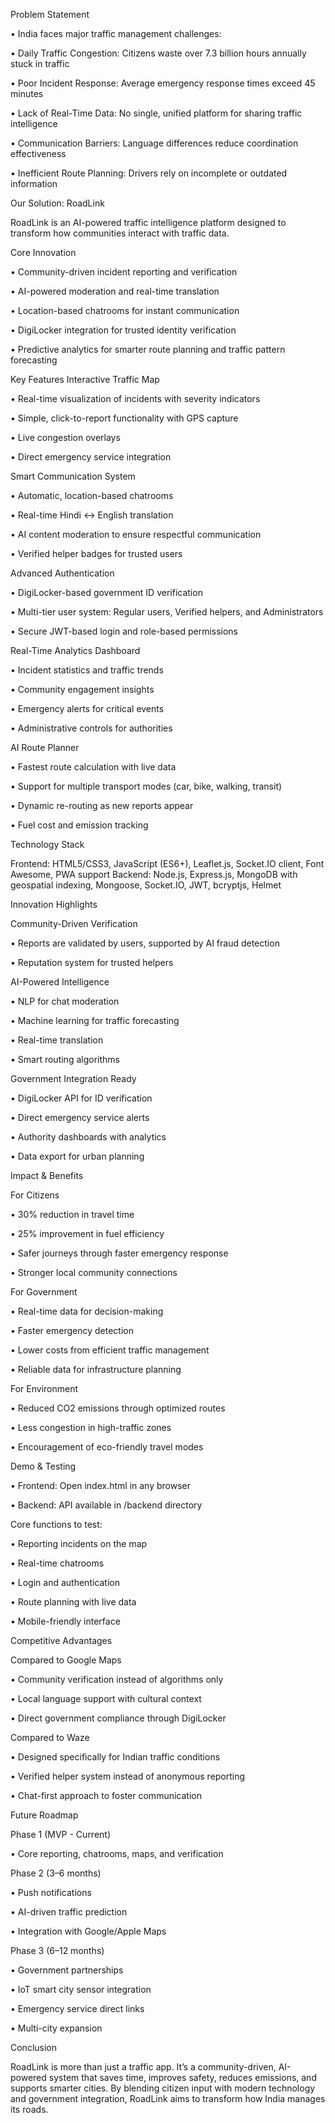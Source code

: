 Problem Statement

   •	India faces major traffic management challenges:

   •	Daily Traffic Congestion: Citizens waste over 7.3 billion hours annually stuck in traffic

   •	Poor Incident Response: Average emergency response times exceed 45 minutes

   •	Lack of Real-Time Data: No single, unified platform for sharing traffic intelligence

   •	Communication Barriers: Language differences reduce coordination effectiveness

   •	Inefficient Route Planning: Drivers rely on incomplete or outdated information

Our Solution: RoadLink

RoadLink is an AI-powered traffic intelligence platform designed to transform how communities interact with traffic data.

Core Innovation

   •	Community-driven incident reporting and verification

   •	AI-powered moderation and real-time translation

   •	Location-based chatrooms for instant communication

   •	DigiLocker integration for trusted identity verification
 
   •	Predictive analytics for smarter route planning and traffic pattern forecasting

Key Features 
Interactive Traffic Map

   •	Real-time visualization of incidents with severity indicators

   •	Simple, click-to-report functionality with GPS capture

   •	Live congestion overlays

   •	Direct emergency service integration

Smart Communication System

   •	Automatic, location-based chatrooms

   •	Real-time Hindi ↔ English translation

   •	AI content moderation to ensure respectful communication

   •	Verified helper badges for trusted users

Advanced Authentication

   •	DigiLocker-based government ID verification

   •	Multi-tier user system: Regular users, Verified helpers, and Administrators

   •	Secure JWT-based login and role-based permissions

Real-Time Analytics Dashboard

   •	Incident statistics and traffic trends

   •	Community engagement insights

   •	Emergency alerts for critical events

   •	Administrative controls for authorities

AI Route Planner

   •	Fastest route calculation with live data

   •	Support for multiple transport modes (car, bike, walking, transit)

   •	Dynamic re-routing as new reports appear

   •	Fuel cost and emission tracking

Technology Stack

Frontend: HTML5/CSS3, JavaScript (ES6+), Leaflet.js, Socket.IO client, Font Awesome, PWA support 
Backend: Node.js, Express.js, MongoDB with geospatial indexing, Mongoose, Socket.IO, JWT, bcryptjs, Helmet

Innovation Highlights

Community-Driven Verification

   •	Reports are validated by users, supported by AI fraud detection

   •	Reputation system for trusted helpers

AI-Powered Intelligence

   •	NLP for chat moderation

   •	Machine learning for traffic forecasting

   •	Real-time translation

   •	Smart routing algorithms

Government Integration Ready

   •	DigiLocker API for ID verification
 
   •	Direct emergency service alerts

   •	Authority dashboards with analytics

   •	Data export for urban planning

Impact & Benefits

For Citizens

   •	30% reduction in travel time

   •	25% improvement in fuel efficiency

   •	Safer journeys through faster emergency response

   •	Stronger local community connections

For Government

   •	Real-time data for decision-making

   •	Faster emergency detection

   •	Lower costs from efficient traffic management

   •	Reliable data for infrastructure planning

For Environment

   •	Reduced CO2 emissions through optimized routes

   •	Less congestion in high-traffic zones

   •	Encouragement of eco-friendly travel modes

Demo & Testing

   •	Frontend: Open index.html in any browser

   •	Backend: API available in /backend directory

Core functions to test:

   •	Reporting incidents on the map

   •	Real-time chatrooms

   •	Login and authentication

   •	Route planning with live data

   •	Mobile-friendly interface

Competitive Advantages

Compared to Google Maps

   •	Community verification instead of algorithms only

   •	Local language support with cultural context

   •	Direct government compliance through DigiLocker

Compared to Waze

   •	Designed specifically for Indian traffic conditions
 
   •	Verified helper system instead of anonymous reporting

   •	Chat-first approach to foster communication

Future Roadmap

Phase 1 (MVP - Current)

   •	Core reporting, chatrooms, maps, and verification

Phase 2 (3–6 months)

   •	Push notifications

   •	AI-driven traffic prediction

   •	Integration with Google/Apple Maps

Phase 3 (6–12 months)

   •	Government partnerships

   •	IoT smart city sensor integration

   •	Emergency service direct links

   •	Multi-city expansion

Conclusion

RoadLink is more than just a traffic app. It’s a community-driven, AI-powered system that saves time, improves safety, reduces emissions, and supports smarter cities. By blending citizen input with modern technology and government integration, RoadLink aims to transform how India manages its roads.
